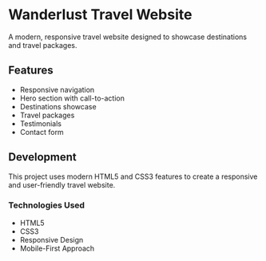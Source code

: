 # Wanderlust Travel Website

A modern, responsive travel website designed to showcase destinations and travel packages.

## Features

- Responsive navigation
- Hero section with call-to-action
- Destinations showcase
- Travel packages
- Testimonials
- Contact form

## Development

This project uses modern HTML5 and CSS3 features to create a responsive and user-friendly travel website.

### Technologies Used

- HTML5
- CSS3
- Responsive Design
- Mobile-First Approach